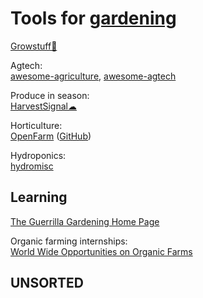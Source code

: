 
# Tools for [gardening](https://notageni.us/plants/)

[Growstuff🔌](https://www.growstuff.org/)

Agtech:  
[awesome-agriculture](https://github.com/brycejohnston/awesome-agriculture),
[awesome-agtech](https://github.com/MarceloAlves/awesome-agtech)

Produce in season:  
[HarvestSignal☁](https://harvestsignal.com/)

Horticulture:  
[OpenFarm](https://openfarm.cc/) ([GitHub](https://github.com/OpenFarmCC/openfarm/))

Hydroponics:  
[hydromisc](https://github.com/hydromisc/hydromisc)

## Learning

[The Guerrilla Gardening Home Page](https://www.guerrillagardening.org/)

Organic farming internships:  
[World Wide Opportunities on Organic Farms](https://wwoof.net/)

## UNSORTED
